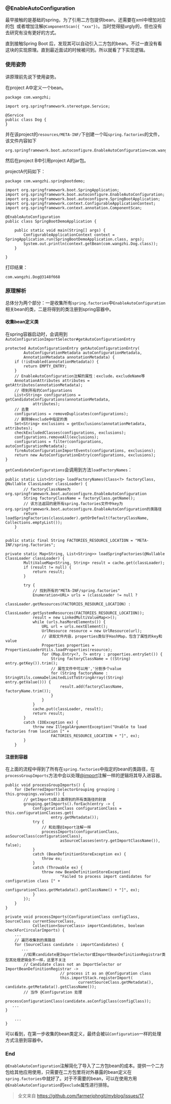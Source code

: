 ### @EnableAutoConfiguration

最早接触的是基础的spring，为了引用二方包提供bean，还需要在xml中增加对应的包` `或者增加注解`@ComponentScan({ "xxx"})`。当时觉得挺urgly的，但也没有去研究有没有更好的方式。

直到接触Spring Boot 后，发现其可以自动引入二方包的bean。不过一直没有看这块的实现原理。直到最近面试的时候被问到。所以就看了下实现逻辑。

### 使用姿势

讲原理前先说下使用姿势。

在project A中定义一个bean。

```
package com.wangzhi;

import org.springframework.stereotype.Service;

@Service
public class Dog {
}
```

并在该project的`resources/META-INF/`下创建一个叫`spring.factories`的文件，该文件内容如下

```
org.springframework.boot.autoconfigure.EnableAutoConfiguration=com.wangzhi.Dog
```

然后在project B中引用project A的jar包。

projectA代码如下：

```
package com.wangzhi.springbootdemo;

import org.springframework.boot.SpringApplication;
import org.springframework.boot.autoconfigure.EnableAutoConfiguration;
import org.springframework.boot.autoconfigure.SpringBootApplication;
import org.springframework.context.ConfigurableApplicationContext;
import org.springframework.context.annotation.ComponentScan;

@EnableAutoConfiguration
public class SpringBootDemoApplication {

    public static void main(String[] args) {
        ConfigurableApplicationContext context = SpringApplication.run(SpringBootDemoApplication.class, args);
        System.out.println(context.getBean(com.wangzhi.Dog.class));
    }

}
```

打印结果：

```
com.wangzhi.Dog@3148f668
```

### 原理解析

总体分为两个部分：一是收集所有`spring.factories`中`EnableAutoConfiguration`相关bean的类，二是将得到的类注册到spring容器中。

#### 收集bean定义类

在spring容器启动时，会调用到`AutoConfigurationImportSelector#getAutoConfigurationEntry`

```
protected AutoConfigurationEntry getAutoConfigurationEntry(
        AutoConfigurationMetadata autoConfigurationMetadata,
        AnnotationMetadata annotationMetadata) {
    if (!isEnabled(annotationMetadata)) {
        return EMPTY_ENTRY;
    }
    // EnableAutoConfiguration注解的属性：exclude，excludeName等
    AnnotationAttributes attributes = getAttributes(annotationMetadata);
    // 得到所有的Configurations
    List<String> configurations = getCandidateConfigurations(annotationMetadata,
            attributes);
    // 去重
    configurations = removeDuplicates(configurations);
    // 删除掉exclude中指定的类
    Set<String> exclusions = getExclusions(annotationMetadata, attributes);
    checkExcludedClasses(configurations, exclusions);
    configurations.removeAll(exclusions);
    configurations = filter(configurations, autoConfigurationMetadata);
    fireAutoConfigurationImportEvents(configurations, exclusions);
    return new AutoConfigurationEntry(configurations, exclusions);
}
```

`getCandidateConfigurations`会调用到方法`loadFactoryNames`：

```
public static List<String> loadFactoryNames(Class<?> factoryClass, @Nullable ClassLoader classLoader) {
        // factoryClassName为org.springframework.boot.autoconfigure.EnableAutoConfiguration
		String factoryClassName = factoryClass.getName();
        // 该方法返回的是所有spring.factories文件中key为org.springframework.boot.autoconfigure.EnableAutoConfiguration的类路径
		return loadSpringFactories(classLoader).getOrDefault(factoryClassName, Collections.emptyList());
	}


public static final String FACTORIES_RESOURCE_LOCATION = "META-INF/spring.factories";

private static Map<String, List<String>> loadSpringFactories(@Nullable ClassLoader classLoader) {
		MultiValueMap<String, String> result = cache.get(classLoader);
		if (result != null) {
			return result;
		}

		try {
            // 找到所有的"META-INF/spring.factories"
			Enumeration<URL> urls = (classLoader != null ?
					classLoader.getResources(FACTORIES_RESOURCE_LOCATION) :
					ClassLoader.getSystemResources(FACTORIES_RESOURCE_LOCATION));
			result = new LinkedMultiValueMap<>();
			while (urls.hasMoreElements()) {
				URL url = urls.nextElement();
				UrlResource resource = new UrlResource(url);
                // 读取文件内容，properties类似于HashMap，包含了属性的key和value
				Properties properties = PropertiesLoaderUtils.loadProperties(resource);
				for (Map.Entry<?, ?> entry : properties.entrySet()) {
					String factoryClassName = ((String) entry.getKey()).trim();
                    // 属性文件中可以用','分割多个value
					for (String factoryName : StringUtils.commaDelimitedListToStringArray((String) entry.getValue())) {
						result.add(factoryClassName, factoryName.trim());
					}
				}
			}
			cache.put(classLoader, result);
			return result;
		}
		catch (IOException ex) {
			throw new IllegalArgumentException("Unable to load factories from location [" +
					FACTORIES_RESOURCE_LOCATION + "]", ex);
		}
	}
```

#### 注册到容器

在上面的流程中得到了所有在`spring.factories`中指定的bean的类路径，在`processGroupImports`方法中会以处理[@import](https://github.com/import)注解一样的逻辑将其导入进容器。

```
public void processGroupImports() {
    for (DeferredImportSelectorGrouping grouping : this.groupings.values()) {
        // getImports即上面得到的所有类路径的封装
        grouping.getImports().forEach(entry -> {
            ConfigurationClass configurationClass = this.configurationClasses.get(
                    entry.getMetadata());
            try {
                // 和处理@Import注解一样
                processImports(configurationClass, asSourceClass(configurationClass),
                        asSourceClasses(entry.getImportClassName()), false);
            }
            catch (BeanDefinitionStoreException ex) {
                throw ex;
            }
            catch (Throwable ex) {
                throw new BeanDefinitionStoreException(
                        "Failed to process import candidates for configuration class [" +
                                configurationClass.getMetadata().getClassName() + "]", ex);
            }
        });
    }
}

private void processImports(ConfigurationClass configClass, SourceClass currentSourceClass,
			Collection<SourceClass> importCandidates, boolean checkForCircularImports) {
	...
    // 遍历收集到的类路径
    for (SourceClass candidate : importCandidates) {
       ...
        //如果candidate是ImportSelector或ImportBeanDefinitionRegistrar类型其处理逻辑会不一样，这里不关注
     	// Candidate class not an ImportSelector or ImportBeanDefinitionRegistrar ->
						// process it as an @Configuration class
						this.importStack.registerImport(
								currentSourceClass.getMetadata(), candidate.getMetadata().getClassName());
		// 当作 @Configuration 处理			
        processConfigurationClass(candidate.asConfigClass(configClass));
   ...
}
            
    ...
}
```

可以看到，在第一步收集的bean类定义，最终会被以`Configuration`一样的处理方式注册到容器中。

### End

`@EnableAutoConfiguration`注解简化了导入了二方包bean的成本。提供一个二方包给其他应用使用，只需要在二方包里将对外暴露的bean定义在`spring.factories`中就好了。对于不需要的bean，可以在使用方用`@EnableAutoConfiguration`的`exclude`属性进行排除。

> 全文来自 https://github.com/farmerjohngit/myblog/issues/17